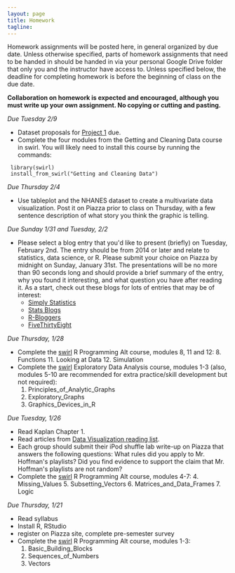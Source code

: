 ```yaml
---
layout: page
title: Homework
tagline: 
---
```


Homework assignments will be posted here, in general organized by due date. Unless otherwise specified, parts of homework assignments that need to be handed in should be handed in via your personal Google Drive folder that only you and the instructor have access to. Unless specified below, the deadline for completing homework is before the beginning of class on the due date. 

**Collaboration on homework is expected and encouraged, although you must write up your own assignment. No copying or cutting and pasting.**

_Due Tuesday 2/9_

 - Dataset proposals for [Project 1](project1.html) due.
 - Complete the four modules from the Getting and Cleaning Data course in swirl. You will likely need to install this course by running the commands: 
 
```
 library(swirl)
 install_from_swirl("Getting and Cleaning Data")
```

_Due Thursday 2/4_

 - Use tableplot and the NHANES dataset to create a multivariate data visualization. Post it on Piazza prior to class on Thursday, with a few sentence description of what story you think the graphic is telling.  

_Due Sunday 1/31 and Tuesday, 2/2_

 - Please select a blog entry that you'd like to present (briefly) on Tuesday, February 2nd. The entry should be from 2014 or later and relate to statistics, data science, or R. Please submit your choice on Piazza by midnight on Sunday, January 31st. The presentations will be no more than 90 seconds long and should provide a brief summary of the entry, why you found it interesting, and what question you have after reading it.  As a start, check out these blogs for lots of entries that may be of interest:
    - [Simply Statistics](http://simplystatistics.org)
    - [Stats Blogs](http://www.statsblogs.com)
    - [R-Bloggers](http://r-bloggers.com)
    - [FiveThirtyEight](http://fivethirtyeight.com/)


_Due Thursday, 1/28_
 
 - Complete the [swirl](http://swirlstats.com/students.html) R Programming Alt course, modules 8, 11 and 12:
    8. Functions
    11. Looking at Data
    12. Simulation
 - Complete the [swirl](http://swirlstats.com/students.html) Exploratory Data Analysis course, modules 1-3 (also, modules 5-10 are recommended for extra practice/skill development but not required):
    1. Principles_of_Analytic_Graphs
    2. Exploratory_Graphs
    3. Graphics_Devices_in_R


_Due Tuesday, 1/26_

 - Read Kaplan Chapter 1.
 - Read articles from [Data Visualization reading list](data-viz-reading-list.html).
 - Each group should submit their iPod shuffle lab write-up on Piazza that answers the following questions: What rules did you apply to Mr. Hoffman's playlists? Did you find evidence to support the claim that Mr. Hoffman's playlists are not random? 
 - Complete the [swirl](http://swirlstats.com/students.html) R Programming Alt course, modules 4-7:
    4. Missing_Values
    5. Subsetting_Vectors
    6. Matrices_and_Data_Frames
    7. Logic



_Due Thursday, 1/21_ 

 - Read syllabus
 - Install R, RStudio
 - register on Piazza site, complete pre-semester survey
 - Complete the [swirl](http://swirlstats.com/students.html) R Programming Alt course, modules 1-3:
    1. Basic_Building_Blocks
    2. Sequences_of_Numbers
    3. Vectors
